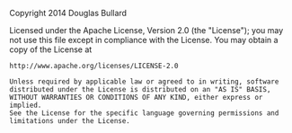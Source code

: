 Copyright 2014 Douglas Bullard

Licensed under the Apache License, Version 2.0 (the "License");
you may not use this file except in compliance with the License.
You may obtain a copy of the License at

    http://www.apache.org/licenses/LICENSE-2.0
    
    Unless required by applicable law or agreed to in writing, software                                                                                                                            
    distributed under the License is distributed on an "AS IS" BASIS,                                                                                                                              
    WITHOUT WARRANTIES OR CONDITIONS OF ANY KIND, either express or implied.                                                                                                                       
    See the License for the specific language governing permissions and                                                                                                                            
    limitations under the License.            
